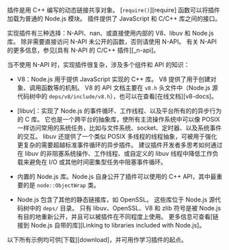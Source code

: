 
<!--introduced_in=v0.10.0-->
<!-- type=misc -->

插件是用 C++ 编写的动态链接共享对象。
[`require()`][require] 函数可以将插件加载为普通的 Node.js 模块。
插件提供了 JavaScript 和 C/C++ 库之间的接口。

实现插件有三种选择：N-API、nan、或直接使用内部的 V8、libuv 和 Node.js 库。 
除非需要直接访问 N-API 未公开的函数，否则请使用 N-API。 
有关 N-API 的更多信息，参见[具有 N-API 的 C/C++ 插件][_n-api]。

当不使用 N-API 时，实现插件很复杂，涉及多个组件和 API 的知识：

 - V8：Node.js 用于提供 JavaScript 实现的 C++ 库。
   V8 提供了用于创建对象、调用函数等的机制。
   V8 的 API 文档主要在 `v8.h` 头文件中（Node.js 源代码树中的 `deps/v8/include/v8.h`），也可以在查看[在线文档][v8-docs]。

 - [libuv]：实现了 Node.js 的事件循环、工作线程、以及平台所有的的异步行为的 C 库。
   它也是一个跨平台的抽象库，使所有主流操作系统中可以像 POSIX 一样访问常用的系统任务，比如与文件系统、socket、定时器、以及系统事件的交互。
   libuv 还提供了一个类似 POSIX 多线程的线程抽象，可被用于强化更复杂的需要超越标准事件循环的异步插件。
   建议插件开发者多思考如何通过在 libuv 的非阻塞系统操作、工作线程、或自定义的 libuv 线程中降低工作负载来避免在 I/O 或其他时间密集型任务中阻塞事件循环。

 - 内置的 Node.js 库。Node.js 自身公开了插件可以使用的 C++ API，其中最重要的是 `node::ObjectWrap` 类。

 - Node.js 包含了其他的静态链接库，如 OpenSSL。
   这些库位于 Node.js 源代码树中的 `deps/` 目录。
   只有 libuv、OpenSSL、V8 和 zlib 符号是被 Node.js 有目的地重新公开，并且可以被插件在不同程度上使用。
   更多信息可查看[链接到 Node.js 自带的库][Linking to libraries included with Node.js]。

以下所有示例均可供[下载][download]，并可用作学习插件的起点。

